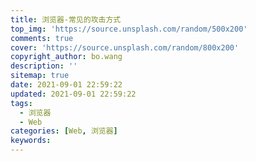 ```yaml
---
title: 浏览器-常见的攻击方式
top_img: 'https://source.unsplash.com/random/500x200'
comments: true
cover: 'https://source.unsplash.com/random/800x200'
copyright_author: bo.wang
description: ''
sitemap: true
date: 2021-09-01 22:59:22
updated: 2021-09-01 22:59:22
tags:
  - 浏览器
  - Web
categories: [Web, 浏览器]
keywords:
---
```


